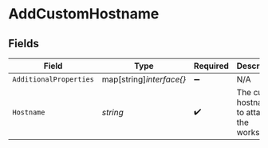 # AddCustomHostname


## Fields

| Field                                          | Type                                           | Required                                       | Description                                    |
| ---------------------------------------------- | ---------------------------------------------- | ---------------------------------------------- | ---------------------------------------------- |
| `AdditionalProperties`                         | map[string]*interface{}*                       | :heavy_minus_sign:                             | N/A                                            |
| `Hostname`                                     | *string*                                       | :heavy_check_mark:                             | The custom hostname to attach to the workspace |